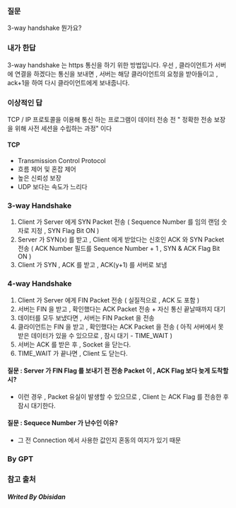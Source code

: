 ### 질문

3-way handshake 뭔가요?
### 내가 한답

3-way handshake 는 https 통신을 하기 위한 방법입니다.
우선 , 클라이언트가 서버에 연결을 하겠다는 통신을 보내면 , 
서버는 해당 클라이언트의 요청을 받아들이고 , ack+1을 하여 다시 클라이언트에게 보내줍니다.

### 이상적인 답

TCP / IP 프로토콜을 이용해 통신 하는 프로그램이
데이터 전송 전 " 정확한 전송 보장을 위해 사전 세션을 수립하는 과정" 이다

#### TCP
- Transmission Control Protocol
- 흐름 제어 및 혼잡 제어
- 높은 신뢰성 보장
- UDP 보다는 속도가 느리다

### 3-way Handshake

1. Client 가 Server 에게 SYN Packet 전송
	( Sequence Number 를 임의 랜덤 숫자로 지정 , SYN Flag Bit ON )
2. Server 가 SYN(x) 를 받고 , Client 에게 받았다는 신호인 ACK 와 SYN Packet 전송
	( ACK Number 필드를 Sequence Number + 1 , SYN & ACK Flag Bit ON )
3. Client 가 SYN , ACK 를 받고 , ACK(y+1) 를 서버로 보냄

### 4-way Handshake

1. Client 가 Server 에게 FIN Packet 전송
	( 실질적으로 , ACK 도 포함 )
2. 서버는 FIN 을 받고 , 확인했다는 ACK Packet 전송 + 자신 통신 끝날때까지 대기
3. 데이터를 모두 보냈다면 , 서버는 FIN Packet 을 전송
4. 클라이언트는 FIN 을 받고 , 확인했다는 ACK Packet 을 전송
	( 아직 서버에서 못 받은 데이터가 있을 수 있으므로 , 잠시 대기 - TIME_WAIT )
5. 서버는 ACK 를 받은 후 , Socket 을 닫는다.
6. TIME_WAIT 가 끝나면 , Client 도 닫는다.

#### 질문 : Server 가 FIN Flag 를 보내기 전 전송 Packet 이 , ACK Flag 보다 늦게 도착할 시?

- 이런 경우 , Packet 유실이 발생할 수 있으므로 , Client 는 ACK Flag 를 전송한 후 잠시 대기한다.
#### 질문 : Sequece Number 가 난수인 이유?
- 그 전 Connection 에서 사용한 값인지 혼동의 여지가 있기 때문

###  By GPT


### 참고 출처

##### Writed By Obisidan